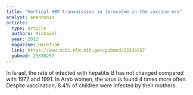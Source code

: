 ```yaml
---
title: "Vertical HBV transmission in Jerusalem in the vaccine era"
analyst: amantonio
article:
  type: article
  authors: Michaiel
  year: 2012
  magazine: Harefuah
  link: https://www.ncbi.nlm.nih.gov/pubmed/23330257
  pubmed: 23330257
---
```


In Israel, the rate of infected with hepatitis B has not changed compared with 1977 and 1991. In Arab women, the virus is found 4 times more often.
Despite vaccination, 8.4% of children were infected by their mothers.
